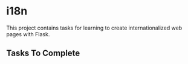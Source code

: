 # i18n

This project contains tasks for learning to create internationalized web pages with Flask.

## Tasks To Complete
